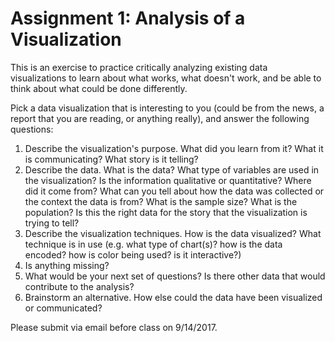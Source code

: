 # Assignment 1: Analysis of a Visualization

This is an exercise to practice critically analyzing existing data visualizations to learn about what works, what doesn't work, and be able to think about what could be done differently. 

Pick a data visualization that is interesting to you (could be from the news, a report that you are reading, or anything really), and answer the following questions:

1. Describe the visualization's purpose. What did you learn from it? What it is communicating? What story is it telling?
2. Describe the data. What is the data? What type of variables are used in the visualization? Is the information qualitative or quantitative? Where did it come from? What can you tell about how the data was collected or the context the data is from? What is the sample size? What is the population? Is this the right data for the story that the visualization is trying to tell?
3. Describe the visualization techniques. How is the data visualized? What technique is in use (e.g. what type of chart(s)? how is the data encoded? how is color being used? is it interactive?)
4. Is anything missing? 
5. What would be your next set of questions? Is there other data that would contribute to the analysis?
6. Brainstorm an alternative. How else could the data have been visualized or communicated?

Please submit via email before class on 9/14/2017.
